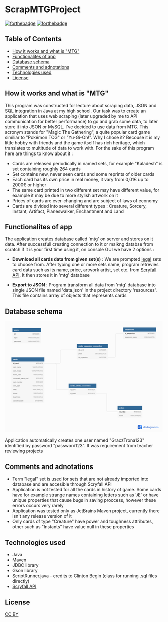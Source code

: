 # ScrapMTGProject
[![forthebadge](https://forthebadge.com/images/badges/made-with-java.svg)](https://forthebadge.com)
[![forthebadge](https://forthebadge.com/images/badges/cc-by.svg)](https://forthebadge.com)

## Table of Contents
* [How it works and what is "MTG"](#How-it-works-and-what-is-"MTG")
* [Functionalites of app](#Functionalites-of-app)
* [Database schema](#Database-schema)
* [Comments and adnotations](#Comments-and-adnotations)
* [Technologies used](#Technologies-used)
* [License](#License)



## How it works and what is "MTG"

This program was constructed for lecture about scraping data, JSON and SQL integration in Java at my high school. Our task was to create an application that uses web scraping (later upgraded by me to API communication for better performance) to go and grab some data, to later store it into JSON or MySQL. I've decided to use data from MTG. This acronym stands for "Magic The Gathering", a quite popular card game similiar to "Pokémon TCG" or "Yu-Gi-Oh!". Why I chose it? Becouse it is my little hobby with friends and the game itself has rich heritage, which translates to multitude of data to work with. For the sake of this program here are things to know about it :

* Cards are released periodically in named sets, for example "Kaladesh" is set containing roughly 264 cards
* Set contains new, never seen cards and some reprints of older cards
* Each card has its own price in real money, it vary from 0,01€ up to 2000€ or higher
* The same card printed in two different set may have different value, for example it may be due to more stylish artwork on it
* Prices of cards are ever-changing and are subject of laws of economy
* Cards are divided into several different types : Creature, Sorcery, Instant, Artifact, Planeswalker, Enchantment and Land


## Functionalites of app

The application creates database called 'mtg' on server and stores on it data. After successfull creating connection to it or maikng databse from scratch if it is your first time using it, on console GUI we have 2 options : 

* **Download all cards data from given set(s)** : We are prompted [legal](#Comments-and-adnotations) sets to choose from. After typing one or more sets name, program retrevies card data such as its name, price, artwork artist, set etc. from [Scryfall API](https://scryfall.com/docs/api). It then stores it in 'mtg' database

* **Export to JSON** : Program transform all data from 'mtg' database into single JSON file named 'data.json' in the project directory 'resources'. This file contains array of objects that represents cards 





## Database schema
![Schema](https://github.com/R3VANEK/ScrapMTGProject/blob/master/DB-schema.png)

Application automatically creates one user named "GraczTrona123" identified by password "password123". It was requirement from teacher reviewing projects








 
## Comments and adnotations


* Term "legal" set is used for sets that are not already imported into database and are accesible through Scryfall API
* Application is not tested for all the cards in history of game. Some cards have for example strange names containing letters such as 'Æ' or have unique properties that cause bugs in saving proccess, however these errors occurs very rarely
* Application was tested only as JetBrains Maven project, currently there isn't any release version of it
* Only cards of type "Creature" have power and toughness attributes, other such as "Instants" have value null in these properties


## Technologies used

* Java
* Maven
* JDBC library
* Gson library
* ScriptRunner.java - credits to Clinton Begin (class for running .sql files directly)
* [Scryfall API](https://scryfall.com/docs/api)


## License

[CC BY](https://creativecommons.org/licenses/by/4.0/legalcode)

